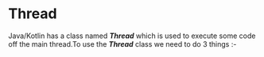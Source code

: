 # Thread
Java/Kotlin has a class named ***Thread*** which is used to execute some code off the main thread.To use the ***Thread*** class we need to do 3 things :-
